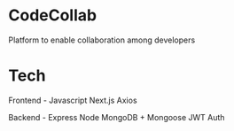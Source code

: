 # CodeCollab 
Platform to enable collaboration among developers

# Tech
Frontend - 
Javascript
Next.js
Axios

Backend - 
Express
Node
MongoDB + Mongoose
JWT Auth
